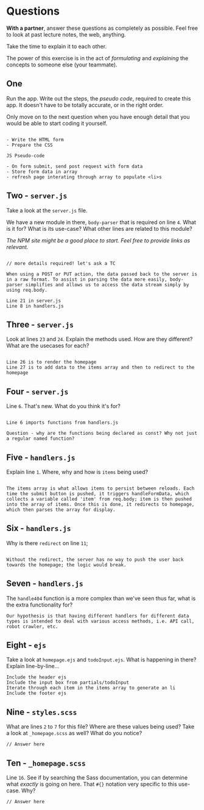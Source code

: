 # Questions

**With a partner**, answer these questions as completely as possible. Feel free to look at past lecture notes, the web, anything. 

Take the time to explain it to each other. 

The power of this exercise is in the act of _formulating_ and _explaining_ the concepts to someone else (your teammate).

## One

Run the app. Write out the steps, the _pseudo code_, required to create this app. It doesn't have to be totally accurate, or in the right order.

Only move on to the next question when you have enough detail that you would be able to start coding it yourself.

```

- Write the HTML form
- Prepare the CSS

JS Pseudo-code

- On form submit, send post request with form data
- Store form data in array
- refresh page interating through array to populate <li>s

```

## Two - `server.js`

Take a look at the `server.js` file.

We have a new module in there, `body-parser` that is required on line `4`. What is it for? What is its use-case? What other lines are related to this module?

_The NPM site might be a good place to start. Feel free to provide links as relevant._

```

// more details required! let's ask a TC

When using a POST or PUT action, the data passed back to the server is in a raw format. To assist in parsing the data more easily, body-parser simplifies and allows us to access the data stream simply by using req.body.

Line 21 in server.js
Line 8 in handlers.js

```

## Three - `server.js`

Look at lines `23` and `24`. Explain the methods used. How are they different? What are the usecases for each?

```

Line 26 is to render the homepage
Line 27 is to add data to the items array and then to redirect to the homepage

```

## Four - `server.js`

Line `6`. That's new. What do you think it's for?

```

Line 6 imports functions from handlers.js

Question - why are the functions being declared as const? Why not just a regular named function?

```

## Five - `handlers.js`

Explain line `1`. Where, why and how is `items` being used?

```

The items array is what allows items to persist between reloads. Each time the submit button is pushed, it triggers handleFormData, which collects a variable called 'item' from req.body; item is then pushed into the array of items. Once this is done, it redirects to homepage, which then parses the array for display.

```

## Six - `handlers.js`

Why is there `redirect` on line `11`;

```

Without the redirect, the server has no way to push the user back towards the homepage; the logic would break.

``` 

## Seven - `handlers.js`

The `handle404` function is a more complex than we've seen thus far, what is the extra functionality for?

```
Our hypothesis is that having different handlers for different data types is intended to deal with various access methods, i.e. API call, robot crawler, etc.

```

## Eight - `ejs`

Take a look at `homepage.ejs` and `todoInput.ejs`. What is happening in there? Explain line-by-line...

```
Include the header ejs
Include the input box from partials/todoInput
Iterate through each item in the items array to generate an li
Include the footer ejs

```

## Nine - `styles.scss`

What are lines `2` to `7` for this file? Where are these values being used? Take a look at `_homepage.scss` as well? What do you notice?

```
// Answer here

```

## Ten - `_homepage.scss`

Line `16`. See if by searching the Sass documentation, you can determine what _exactly_ is going on here. That `#{}` notation very specific to this use-case. Why?

```
// Answer here

```







